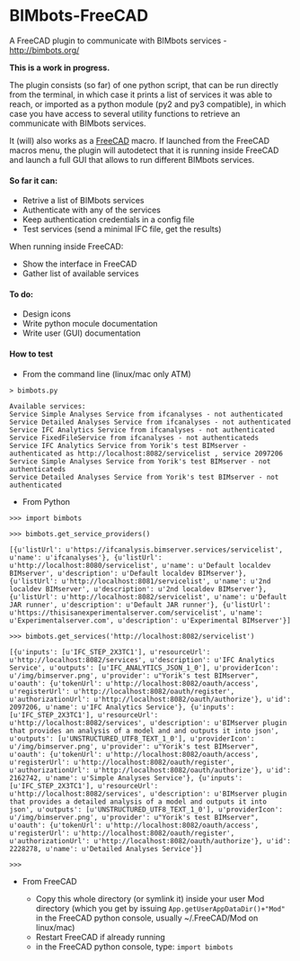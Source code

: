 # BIMbots-FreeCAD

A FreeCAD plugin to communicate with BIMbots services - http://bimbots.org/

**This is a work in progress.**

The plugin consists (so far) of one python script, that can be run directly from the terminal, in which case it prints a list of services it was able to reach, or imported as a python module (py2 and py3 compatible), in which case you have access to several utility functions to retrieve an communicate with BIMbots services.

It (will) also works as a [FreeCAD](http://www.freecadweb.org) macro. If launched from the FreeCAD macros menu, the plugin will autodetect that it is running inside FreeCAD and launch a full GUI that allows to run different BIMbots services.

#### So far it can:

* Retrive a list of BIMbots services
* Authenticate with any of the services
* Keep authentication credentials in a config file
* Test services (send a minimal IFC file, get the results)

When running inside FreeCAD:

* Show the interface in FreeCAD
* Gather list of available services

#### To do:

* Design icons
* Write python mocule documentation
* Write user (GUI) documentation

#### How to test

* From the command line (linux/mac only ATM)

```
> bimbots.py

Available services:
Service Simple Analyses Service from ifcanalyses - not authenticated
Service Detailed Analyses Service from ifcanalyses - not authenticated
Service IFC Analytics Service from ifcanalyses - not authenticated
Service FixedFileService from ifcanalyses - not authenticateds
Service IFC Analytics Service from Yorik's test BIMserver - authenticated as http://localhost:8082/servicelist , service 2097206
Service Simple Analyses Service from Yorik's test BIMserver - not authenticateds
Service Detailed Analyses Service from Yorik's test BIMserver - not authenticated
```

* From Python

```
>>> import bimbots

>>> bimbots.get_service_providers()

[{u'listUrl': u'https://ifcanalysis.bimserver.services/servicelist', u'name': u'ifcanalyses'}, {u'listUrl': u'http://localhost:8080/servicelist', u'name': u'Default localdev BIMserver', u'description': u'Default localdev BIMserver'}, {u'listUrl': u'http://localhost:8081/servicelist', u'name': u'2nd localdev BIMserver', u'description': u'2nd localdev BIMserver'}, {u'listUrl': u'http://localhost:8082/servicelist', u'name': u'Default JAR runner', u'description': u'Default JAR runner'}, {u'listUrl': u'https://thisisanexperimentalserver.com/servicelist', u'name': u'Experimentalserver.com', u'description': u'Experimental BIMserver'}]

>>> bimbots.get_services('http://localhost:8082/servicelist')

[{u'inputs': [u'IFC_STEP_2X3TC1'], u'resourceUrl': u'http://localhost:8082/services', u'description': u'IFC Analytics Service', u'outputs': [u'IFC_ANALYTICS_JSON_1_0'], u'providerIcon': u'/img/bimserver.png', u'provider': u"Yorik's test BIMserver", u'oauth': {u'tokenUrl': u'http://localhost:8082/oauth/access', u'registerUrl': u'http://localhost:8082/oauth/register', u'authorizationUrl': u'http://localhost:8082/oauth/authorize'}, u'id': 2097206, u'name': u'IFC Analytics Service'}, {u'inputs': [u'IFC_STEP_2X3TC1'], u'resourceUrl': u'http://localhost:8082/services', u'description': u'BIMserver plugin that provides an analysis of a model and and outputs it into json', u'outputs': [u'UNSTRUCTURED_UTF8_TEXT_1_0'], u'providerIcon': u'/img/bimserver.png', u'provider': u"Yorik's test BIMserver", u'oauth': {u'tokenUrl': u'http://localhost:8082/oauth/access', u'registerUrl': u'http://localhost:8082/oauth/register', u'authorizationUrl': u'http://localhost:8082/oauth/authorize'}, u'id': 2162742, u'name': u'Simple Analyses Service'}, {u'inputs': [u'IFC_STEP_2X3TC1'], u'resourceUrl': u'http://localhost:8082/services', u'description': u'BIMserver plugin that provides a detailed analysis of a model and outputs it into json', u'outputs': [u'UNSTRUCTURED_UTF8_TEXT_1_0'], u'providerIcon': u'/img/bimserver.png', u'provider': u"Yorik's test BIMserver", u'oauth': {u'tokenUrl': u'http://localhost:8082/oauth/access', u'registerUrl': u'http://localhost:8082/oauth/register', u'authorizationUrl': u'http://localhost:8082/oauth/authorize'}, u'id': 2228278, u'name': u'Detailed Analyses Service'}]

>>>
```

* From FreeCAD

  * Copy this whole directory (or symlink it) inside your user Mod directory (which you get by issuing `App.getUserAppDataDir()+"Mod"` in the FreeCAD python console, usually ~/.FreeCAD/Mod on linux/mac)
  * Restart FreeCAD if already running
  * in the FreeCAD python console, type: `import bimbots`
